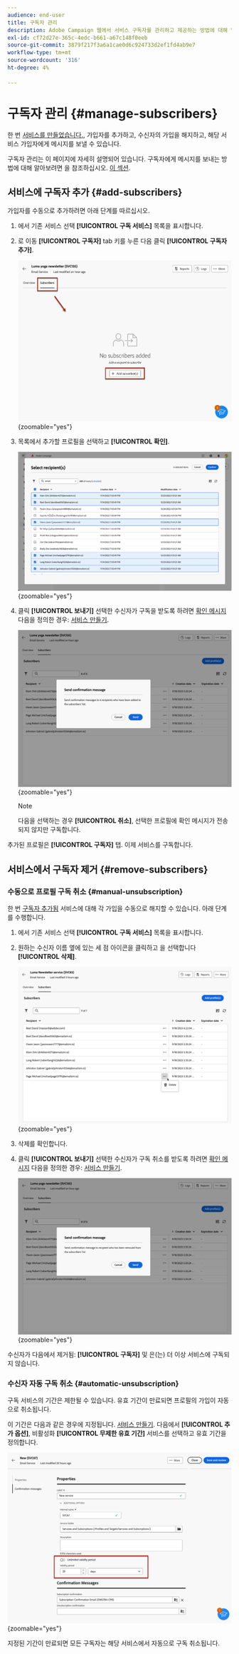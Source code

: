 ```yaml
---
audience: end-user
title: 구독자 관리
description: Adobe Campaign 웹에서 서비스 구독자를 관리하고 제공하는 방법에 대해 알아봅니다
exl-id: cf72d27e-365c-4edc-b661-a67c148f0eeb
source-git-commit: 3879f217f3a6a1cae0d6c924733d2ef1fd4ab9e7
workflow-type: tm+mt
source-wordcount: '316'
ht-degree: 4%

---
```


# 구독자 관리 {#manage-subscribers}

한 번 [서비스를 만들었습니다.](manage-services.md#create-service), 가입자를 추가하고, 수신자의 가입을 해지하고, 해당 서비스 가입자에게 메시지를 보낼 수 있습니다.

구독자 관리는 이 페이지에 자세히 설명되어 있습니다. 구독자에게 메시지를 보내는 방법에 대해 알아보려면 을 참조하십시오. [이 섹션](../msg/send-to-subscribers.md).

## 서비스에 구독자 추가 {#add-subscribers}

가입자를 수동으로 추가하려면 아래 단계를 따르십시오.

1. 에서 기존 서비스 선택 **[!UICONTROL 구독 서비스]** 목록을 표시합니다.

1. 로 이동 **[!UICONTROL 구독자]** tab 키를 누른 다음 클릭 **[!UICONTROL 구독자 추가]**.

   ![](assets/service-subscribers-tab.png){zoomable=&quot;yes&quot;}

1. 목록에서 추가할 프로필을 선택하고 **[!UICONTROL 확인]**.

   ![](assets/service-subscribers-select-profiles.png){zoomable=&quot;yes&quot;}

1. 클릭 **[!UICONTROL 보내기]**<!--if you click cancel, does it mean that no message is sent but recipients are still subscribed, or they are not subscribed? it's 2 different actions in the console)--> 선택한 수신자가 구독을 받도록 하려면 [확인 메시지](manage-services.md#create-confirmation-message) 다음을 정의한 경우: [서비스 만들기](manage-services.md#create-service).

   ![](assets/service-subscribers-confirmation-msg.png){zoomable=&quot;yes&quot;}

   >[!NOTE]
   >
   >다음을 선택하는 경우 **[!UICONTROL 취소]**, 선택한 프로필에 확인 메시지가 전송되지 않지만 구독합니다.

추가된 프로필은 **[!UICONTROL 구독자]** 탭. 이제 서비스를 구독합니다.

## 서비스에서 구독자 제거 {#remove-subscribers}

### 수동으로 프로필 구독 취소 {#manual-unsubscription}

한 번 [구독자 추가됨](#add-subscribers) 서비스에 대해 각 가입을 수동으로 해지할 수 있습니다. 아래 단계를 수행합니다.

1. 에서 기존 서비스 선택 **[!UICONTROL 구독 서비스]** 목록을 표시합니다.

1. 원하는 수신자 이름 옆에 있는 세 점 아이콘을 클릭하고 을 선택합니다 **[!UICONTROL 삭제]**.

   ![](assets/service-subscribers-delete.png){zoomable=&quot;yes&quot;}

1. 삭제를 확인합니다.

1. 클릭 **[!UICONTROL 보내기]** 선택한 수신자가 구독 취소를 받도록 하려면 [확인 메시지](manage-services.md#create-confirmation-message) 다음을 정의한 경우: [서비스 만들기](manage-services.md#create-service).

   ![](assets/service-subscribers-delete-confirmation.png){zoomable=&quot;yes&quot;}

수신자가 다음에서 제거됨: **[!UICONTROL 구독자]** 및 은(는) 더 이상 서비스에 구독되지 않습니다.

### 수신자 자동 구독 취소 {#automatic-unsubscription}

구독 서비스의 기간은 제한될 수 있습니다. 유효 기간이 만료되면 프로필의 가입이 자동으로 취소됩니다.

이 기간은 다음과 같은 경우에 지정됩니다. [서비스 만들기](manage-services.md#create-service). 다음에서 **[!UICONTROL 추가 옵션]**, 비활성화 **[!UICONTROL 무제한 유효 기간]** 서비스를 선택하고 유효 기간을 정의합니다.

![](assets/service-create-validity-period.png){zoomable=&quot;yes&quot;}

지정된 기간이 만료되면 모든 구독자는 해당 서비스에서 자동으로 구독 취소됩니다.
